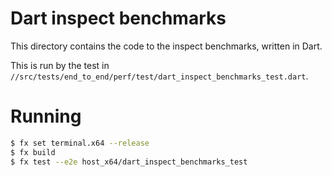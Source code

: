 # Dart inspect benchmarks

This directory contains the code to the inspect benchmarks, written
in Dart.

This is run by the test in
`//src/tests/end_to_end/perf/test/dart_inspect_benchmarks_test.dart`.

# Running

```bash
$ fx set terminal.x64 --release
$ fx build
$ fx test --e2e host_x64/dart_inspect_benchmarks_test
```
